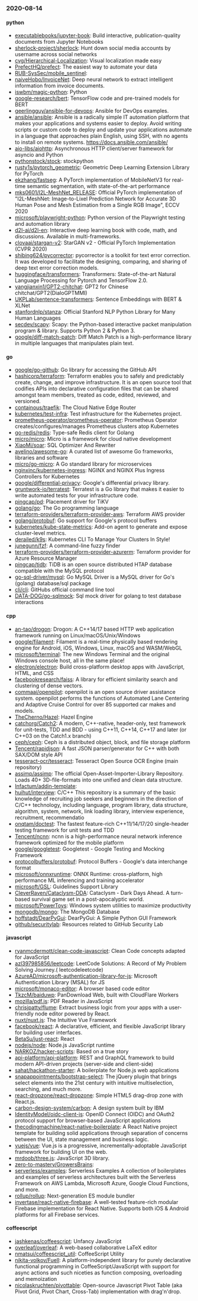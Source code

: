 ### 2020-08-14

#### python
* [executablebooks/jupyter-book](https://github.com/executablebooks/jupyter-book): Build interactive, publication-quality documents from Jupyter Notebooks
* [sherlock-project/sherlock](https://github.com/sherlock-project/sherlock):  Hunt down social media accounts by username across social networks
* [cvg/Hierarchical-Localization](https://github.com/cvg/Hierarchical-Localization): Visual localization made easy
* [PrefectHQ/prefect](https://github.com/PrefectHQ/prefect): The easiest way to automate your data
* [RUB-SysSec/mobile_sentinel](https://github.com/RUB-SysSec/mobile_sentinel): 
* [naiveHobo/InvoiceNet](https://github.com/naiveHobo/InvoiceNet): Deep neural network to extract intelligent information from invoice documents.
* [iswbm/magic-python](https://github.com/iswbm/magic-python): Python 
* [google-research/bert](https://github.com/google-research/bert): TensorFlow code and pre-trained models for BERT
* [geerlingguy/ansible-for-devops](https://github.com/geerlingguy/ansible-for-devops): Ansible for DevOps examples.
* [ansible/ansible](https://github.com/ansible/ansible): Ansible is a radically simple IT automation platform that makes your applications and systems easier to deploy. Avoid writing scripts or custom code to deploy and update your applications  automate in a language that approaches plain English, using SSH, with no agents to install on remote systems. https://docs.ansible.com/ansible/
* [aio-libs/aiohttp](https://github.com/aio-libs/aiohttp): Asynchronous HTTP client/server framework for asyncio and Python
* [pythonstock/stock](https://github.com/pythonstock/stock): stockpython
* [rusty1s/pytorch_geometric](https://github.com/rusty1s/pytorch_geometric): Geometric Deep Learning Extension Library for PyTorch
* [ekzhang/fastseg](https://github.com/ekzhang/fastseg):  A PyTorch implementation of MobileNetV3 for real-time semantic segmentation, with state-of-the-art performance
* [mks0601/I2L-MeshNet_RELEASE](https://github.com/mks0601/I2L-MeshNet_RELEASE): Official PyTorch implementation of "I2L-MeshNet: Image-to-Lixel Prediction Network for Accurate 3D Human Pose and Mesh Estimation from a Single RGB Image", ECCV 2020
* [microsoft/playwright-python](https://github.com/microsoft/playwright-python): Python version of the Playwright testing and automation library
* [d2l-ai/d2l-en](https://github.com/d2l-ai/d2l-en): Interactive deep learning book with code, math, and discussions. Available in multi-frameworks.
* [clovaai/stargan-v2](https://github.com/clovaai/stargan-v2): StarGAN v2 - Official PyTorch Implementation (CVPR 2020)
* [shibing624/pycorrector](https://github.com/shibing624/pycorrector): pycorrector is a toolkit for text error correction. It was developed to facilitate the designing, comparing, and sharing of deep text error correction models.
* [huggingface/transformers](https://github.com/huggingface/transformers): Transformers: State-of-the-art Natural Language Processing for Pytorch and TensorFlow 2.0.
* [yangjianxin1/GPT2-chitchat](https://github.com/yangjianxin1/GPT2-chitchat): GPT2 for Chinese chitchat/GPT2(DialoGPTMMI)
* [UKPLab/sentence-transformers](https://github.com/UKPLab/sentence-transformers): Sentence Embeddings with BERT & XLNet
* [stanfordnlp/stanza](https://github.com/stanfordnlp/stanza): Official Stanford NLP Python Library for Many Human Languages
* [secdev/scapy](https://github.com/secdev/scapy): Scapy: the Python-based interactive packet manipulation program & library. Supports Python 2 & Python 3.
* [google/diff-match-patch](https://github.com/google/diff-match-patch): Diff Match Patch is a high-performance library in multiple languages that manipulates plain text.

#### go
* [google/go-github](https://github.com/google/go-github): Go library for accessing the GitHub API
* [hashicorp/terraform](https://github.com/hashicorp/terraform): Terraform enables you to safely and predictably create, change, and improve infrastructure. It is an open source tool that codifies APIs into declarative configuration files that can be shared amongst team members, treated as code, edited, reviewed, and versioned.
* [containous/traefik](https://github.com/containous/traefik): The Cloud Native Edge Router
* [kubernetes/test-infra](https://github.com/kubernetes/test-infra): Test infrastructure for the Kubernetes project.
* [prometheus-operator/prometheus-operator](https://github.com/prometheus-operator/prometheus-operator): Prometheus Operator creates/configures/manages Prometheus clusters atop Kubernetes
* [go-redis/redis](https://github.com/go-redis/redis): Type-safe Redis client for Golang
* [micro/micro](https://github.com/micro/micro): Micro is a framework for cloud native development
* [XiaoMi/soar](https://github.com/XiaoMi/soar): SQL Optimizer And Rewriter
* [avelino/awesome-go](https://github.com/avelino/awesome-go): A curated list of awesome Go frameworks, libraries and software
* [micro/go-micro](https://github.com/micro/go-micro): A Go standard library for microservices
* [nginxinc/kubernetes-ingress](https://github.com/nginxinc/kubernetes-ingress): NGINX and NGINX Plus Ingress Controllers for Kubernetes
* [google/differential-privacy](https://github.com/google/differential-privacy): Google's differential privacy library.
* [gruntwork-io/terratest](https://github.com/gruntwork-io/terratest): Terratest is a Go library that makes it easier to write automated tests for your infrastructure code.
* [pingcap/pd](https://github.com/pingcap/pd): Placement driver for TiKV
* [golang/go](https://github.com/golang/go): The Go programming language
* [terraform-providers/terraform-provider-aws](https://github.com/terraform-providers/terraform-provider-aws): Terraform AWS provider
* [golang/protobuf](https://github.com/golang/protobuf): Go support for Google's protocol buffers
* [kubernetes/kube-state-metrics](https://github.com/kubernetes/kube-state-metrics): Add-on agent to generate and expose cluster-level metrics.
* [derailed/k9s](https://github.com/derailed/k9s):  Kubernetes CLI To Manage Your Clusters In Style!
* [junegunn/fzf](https://github.com/junegunn/fzf):  A command-line fuzzy finder
* [terraform-providers/terraform-provider-azurerm](https://github.com/terraform-providers/terraform-provider-azurerm): Terraform provider for Azure Resource Manager
* [pingcap/tidb](https://github.com/pingcap/tidb): TiDB is an open source distributed HTAP database compatible with the MySQL protocol
* [go-sql-driver/mysql](https://github.com/go-sql-driver/mysql): Go MySQL Driver is a MySQL driver for Go's (golang) database/sql package
* [cli/cli](https://github.com/cli/cli): GitHubs official command line tool
* [DATA-DOG/go-sqlmock](https://github.com/DATA-DOG/go-sqlmock): Sql mock driver for golang to test database interactions

#### cpp
* [an-tao/drogon](https://github.com/an-tao/drogon): Drogon: A C++14/17 based HTTP web application framework running on Linux/macOS/Unix/Windows
* [google/filament](https://github.com/google/filament): Filament is a real-time physically based rendering engine for Android, iOS, Windows, Linux, macOS and WASM/WebGL
* [microsoft/terminal](https://github.com/microsoft/terminal): The new Windows Terminal and the original Windows console host, all in the same place!
* [electron/electron](https://github.com/electron/electron): Build cross-platform desktop apps with JavaScript, HTML, and CSS
* [facebookresearch/faiss](https://github.com/facebookresearch/faiss): A library for efficient similarity search and clustering of dense vectors.
* [commaai/openpilot](https://github.com/commaai/openpilot): openpilot is an open source driver assistance system. openpilot performs the functions of Automated Lane Centering and Adaptive Cruise Control for over 85 supported car makes and models.
* [TheCherno/Hazel](https://github.com/TheCherno/Hazel): Hazel Engine
* [catchorg/Catch2](https://github.com/catchorg/Catch2): A modern, C++-native, header-only, test framework for unit-tests, TDD and BDD - using C++11, C++14, C++17 and later (or C++03 on the Catch1.x branch)
* [ceph/ceph](https://github.com/ceph/ceph): Ceph is a distributed object, block, and file storage platform
* [Tencent/rapidjson](https://github.com/Tencent/rapidjson): A fast JSON parser/generator for C++ with both SAX/DOM style API
* [tesseract-ocr/tesseract](https://github.com/tesseract-ocr/tesseract): Tesseract Open Source OCR Engine (main repository)
* [assimp/assimp](https://github.com/assimp/assimp): The official Open-Asset-Importer-Library Repository. Loads 40+ 3D-file-formats into one unified and clean data structure.
* [Infactum/addin-template](https://github.com/Infactum/addin-template): 
* [huihut/interview](https://github.com/huihut/interview):  C/C++ This repository is a summary of the basic knowledge of recruiting job seekers and beginners in the direction of C/C++ technology, including language, program library, data structure, algorithm, system, network, link loading library, interview experience, recruitment, recommendatio
* [onqtam/doctest](https://github.com/onqtam/doctest): The fastest feature-rich C++11/14/17/20 single-header testing framework for unit tests and TDD
* [Tencent/ncnn](https://github.com/Tencent/ncnn): ncnn is a high-performance neural network inference framework optimized for the mobile platform
* [google/googletest](https://github.com/google/googletest): Googletest - Google Testing and Mocking Framework
* [protocolbuffers/protobuf](https://github.com/protocolbuffers/protobuf): Protocol Buffers - Google's data interchange format
* [microsoft/onnxruntime](https://github.com/microsoft/onnxruntime): ONNX Runtime: cross-platform, high performance ML inferencing and training accelerator
* [microsoft/GSL](https://github.com/microsoft/GSL): Guidelines Support Library
* [CleverRaven/Cataclysm-DDA](https://github.com/CleverRaven/Cataclysm-DDA): Cataclysm - Dark Days Ahead. A turn-based survival game set in a post-apocalyptic world.
* [microsoft/PowerToys](https://github.com/microsoft/PowerToys): Windows system utilities to maximize productivity
* [mongodb/mongo](https://github.com/mongodb/mongo): The MongoDB Database
* [hoffstadt/DearPyGui](https://github.com/hoffstadt/DearPyGui): DearPyGui: A Simple Python GUI Framework
* [github/securitylab](https://github.com/github/securitylab): Resources related to GitHub Security Lab

#### javascript
* [ryanmcdermott/clean-code-javascript](https://github.com/ryanmcdermott/clean-code-javascript):  Clean Code concepts adapted for JavaScript
* [azl397985856/leetcode](https://github.com/azl397985856/leetcode): LeetCode Solutions: A Record of My Problem Solving Journey.( leetcodeleetcode)
* [AzureAD/microsoft-authentication-library-for-js](https://github.com/AzureAD/microsoft-authentication-library-for-js): Microsoft Authentication Library (MSAL) for JS
* [microsoft/monaco-editor](https://github.com/microsoft/monaco-editor): A browser based code editor
* [TkzcM/baiduwp](https://github.com/TkzcM/baiduwp): PanDownload Web, built with CloudFlare Workers
* [mozilla/pdf.js](https://github.com/mozilla/pdf.js): PDF Reader in JavaScript
* [chrisjpatty/flume](https://github.com/chrisjpatty/flume): Extract business logic from your apps with a user-friendly node editor powered by React.
* [nuxt/nuxt.js](https://github.com/nuxt/nuxt.js): The Intuitive Vue Framework
* [facebook/react](https://github.com/facebook/react): A declarative, efficient, and flexible JavaScript library for building user interfaces.
* [BetaSu/just-react](https://github.com/BetaSu/just-react): React 
* [nodejs/node](https://github.com/nodejs/node): Node.js JavaScript runtime 
* [NARKOZ/hacker-scripts](https://github.com/NARKOZ/hacker-scripts): Based on a true story
* [api-platform/api-platform](https://github.com/api-platform/api-platform): REST and GraphQL framework to build modern API-driven projects (server-side and client-side)
* [sahat/hackathon-starter](https://github.com/sahat/hackathon-starter): A boilerplate for Node.js web applications
* [snapappointments/bootstrap-select](https://github.com/snapappointments/bootstrap-select):  The jQuery plugin that brings select elements into the 21st century with intuitive multiselection, searching, and much more.
* [react-dropzone/react-dropzone](https://github.com/react-dropzone/react-dropzone): Simple HTML5 drag-drop zone with React.js.
* [carbon-design-system/carbon](https://github.com/carbon-design-system/carbon): A design system built by IBM
* [IdentityModel/oidc-client-js](https://github.com/IdentityModel/oidc-client-js): OpenID Connect (OIDC) and OAuth2 protocol support for browser-based JavaScript applications
* [thecodingmachine/react-native-boilerplate](https://github.com/thecodingmachine/react-native-boilerplate): A React Native project template for building solid applications through separation of concerns between the UI, state management and business logic.
* [vuejs/vue](https://github.com/vuejs/vue):  Vue.js is a progressive, incrementally-adoptable JavaScript framework for building UI on the web.
* [mrdoob/three.js](https://github.com/mrdoob/three.js): JavaScript 3D library.
* [zero-to-mastery/GrowersBrains](https://github.com/zero-to-mastery/GrowersBrains): 
* [serverless/examples](https://github.com/serverless/examples): Serverless Examples A collection of boilerplates and examples of serverless architectures built with the Serverless Framework on AWS Lambda, Microsoft Azure, Google Cloud Functions, and more.
* [rollup/rollup](https://github.com/rollup/rollup): Next-generation ES module bundler
* [invertase/react-native-firebase](https://github.com/invertase/react-native-firebase):  A well-tested feature-rich modular Firebase implementation for React Native. Supports both iOS & Android platforms for all Firebase services.

#### coffeescript
* [jashkenas/coffeescript](https://github.com/jashkenas/coffeescript): Unfancy JavaScript
* [overleaf/overleaf](https://github.com/overleaf/overleaf): A web-based collaborative LaTeX editor
* [nmatsui/coffeescript_util](https://github.com/nmatsui/coffeescript_util): CoffeeScript Utility
* [nikita-volkov/Fuell](https://github.com/nikita-volkov/Fuell): A platform-independent library for purely declarative functional programming in CoffeeScript/JavaScript with support for async actions and such niceties as function composing, overloading and memoization
* [nicolaskruchten/pivottable](https://github.com/nicolaskruchten/pivottable): Open-source Javascript Pivot Table (aka Pivot Grid, Pivot Chart, Cross-Tab) implementation with drag'n'drop.
